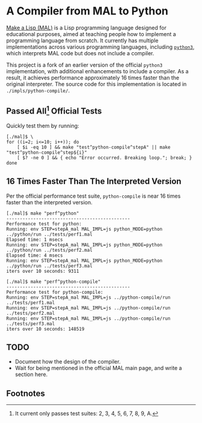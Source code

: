 # A Compiler from MAL to Python

[Make a Lisp (MAL)](https://github.com/kanaka/mal/tree/master) is a Lisp
programming language designed for educational purposes, aimed at teaching
people how to implement a programming language from scratch. It currently has
multiple implementations across various programming languages, including
[`python3`](https://github.com/kanaka/mal/tree/master/impls/python3), which
interprets MAL code but does not include a compiler.

This project is a fork of an earlier version of the official `python3`
implementation, with additional enhancements to include a compiler. As a
result, it achieves performance approximately 16 times faster than the
original interpreter. The source code for this implementation is located in
`./impls/python-compile/`.

## Passed All[^1] Official Tests 

Quickly test them by running:

``` shell
[./mal]$ \
for ((i=2; i<=10; i++)); do
    [ $i -eq 10 ] && make "test^python-compile^stepA" || make "test^python-compile^step${i}"
    [ $? -ne 0 ] && { echo "Error occurred. Breaking loop."; break; }
done
```

## 16 Times Faster Than The Interpreted Version

Per the official performance test suite, `python-compile` is near
16 times faster than the interpreted version.

``` shell
[./mal]$ make "perf^python"
----------------------------------------------
Performance test for python:
Running: env STEP=stepA_mal MAL_IMPL=js python_MODE=python ../python/run ../tests/perf1.mal
Elapsed time: 1 msecs
Running: env STEP=stepA_mal MAL_IMPL=js python_MODE=python ../python/run ../tests/perf2.mal
Elapsed time: 4 msecs
Running: env STEP=stepA_mal MAL_IMPL=js python_MODE=python ../python/run ../tests/perf3.mal
iters over 10 seconds: 9311

[./mal]$ make "perf^python-compile"
----------------------------------------------
Performance test for python-compile:
Running: env STEP=stepA_mal MAL_IMPL=js ../python-compile/run ../tests/perf1.mal
Running: env STEP=stepA_mal MAL_IMPL=js ../python-compile/run ../tests/perf2.mal
Running: env STEP=stepA_mal MAL_IMPL=js ../python-compile/run ../tests/perf3.mal
iters over 10 seconds: 148519
```

## TODO

+ Document how the design of the compiler.
+ Wait for being mentioned in the official MAL main page, and write a section here.

## Footnotes

[^1]: It current only passes test suites: 2, 3, 4, 5, 6, 7, 8, 9, A.
